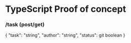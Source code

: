 # TypeScript Proof of concept



### /task (post/get)
{
  "task": "string",
  "author": "string",
  "status": 
git boolean
}
